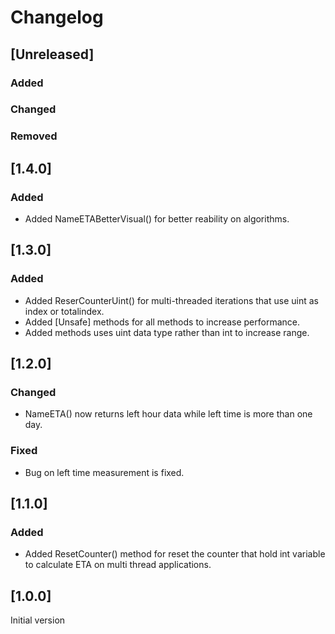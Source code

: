 # Changelog

## [Unreleased]

### Added

### Changed

### Removed

## [1.4.0]

### Added
 * Added NameETABetterVisual() for better reability on algorithms.

## [1.3.0]

### Added
 * Added ReserCounterUint() for multi-threaded iterations that use uint as index or totalindex.
 * Added [Unsafe] methods for all methods to increase performance.
 * Added methods uses uint data type rather than int to increase range.

## [1.2.0]

### Changed
 * NameETA() now returns left hour data while left time is more than one day.
### Fixed
 * Bug on left time measurement is fixed.

## [1.1.0]

### Added
 * Added ResetCounter() method for reset the counter that hold int variable to calculate ETA on multi thread applications.

## [1.0.0]
Initial version
